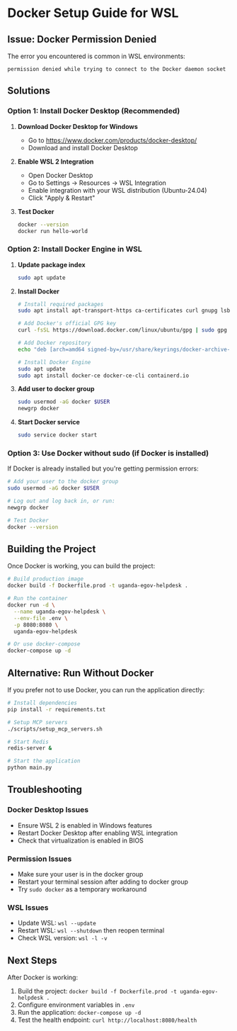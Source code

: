 # Docker Setup Guide for WSL

## Issue: Docker Permission Denied

The error you encountered is common in WSL environments:
```
permission denied while trying to connect to the Docker daemon socket
```

## Solutions

### Option 1: Install Docker Desktop (Recommended)

1. **Download Docker Desktop for Windows**
   - Go to https://www.docker.com/products/docker-desktop/
   - Download and install Docker Desktop

2. **Enable WSL 2 Integration**
   - Open Docker Desktop
   - Go to Settings → Resources → WSL Integration
   - Enable integration with your WSL distribution (Ubuntu-24.04)
   - Click "Apply & Restart"

3. **Test Docker**
   ```bash
   docker --version
   docker run hello-world
   ```

### Option 2: Install Docker Engine in WSL

1. **Update package index**
   ```bash
   sudo apt update
   ```

2. **Install Docker**
   ```bash
   # Install required packages
   sudo apt install apt-transport-https ca-certificates curl gnupg lsb-release

   # Add Docker's official GPG key
   curl -fsSL https://download.docker.com/linux/ubuntu/gpg | sudo gpg --dearmor -o /usr/share/keyrings/docker-archive-keyring.gpg

   # Add Docker repository
   echo "deb [arch=amd64 signed-by=/usr/share/keyrings/docker-archive-keyring.gpg] https://download.docker.com/linux/ubuntu $(lsb_release -cs) stable" | sudo tee /etc/apt/sources.list.d/docker.list > /dev/null

   # Install Docker Engine
   sudo apt update
   sudo apt install docker-ce docker-ce-cli containerd.io
   ```

3. **Add user to docker group**
   ```bash
   sudo usermod -aG docker $USER
   newgrp docker
   ```

4. **Start Docker service**
   ```bash
   sudo service docker start
   ```

### Option 3: Use Docker without sudo (if Docker is installed)

If Docker is already installed but you're getting permission errors:

```bash
# Add your user to the docker group
sudo usermod -aG docker $USER

# Log out and log back in, or run:
newgrp docker

# Test Docker
docker --version
```

## Building the Project

Once Docker is working, you can build the project:

```bash
# Build production image
docker build -f Dockerfile.prod -t uganda-egov-helpdesk .

# Run the container
docker run -d \
  --name uganda-egov-helpdesk \
  --env-file .env \
  -p 8080:8080 \
  uganda-egov-helpdesk

# Or use docker-compose
docker-compose up -d
```

## Alternative: Run Without Docker

If you prefer not to use Docker, you can run the application directly:

```bash
# Install dependencies
pip install -r requirements.txt

# Setup MCP servers
./scripts/setup_mcp_servers.sh

# Start Redis
redis-server &

# Start the application
python main.py
```

## Troubleshooting

### Docker Desktop Issues
- Ensure WSL 2 is enabled in Windows features
- Restart Docker Desktop after enabling WSL integration
- Check that virtualization is enabled in BIOS

### Permission Issues
- Make sure your user is in the docker group
- Restart your terminal session after adding to docker group
- Try `sudo docker` as a temporary workaround

### WSL Issues
- Update WSL: `wsl --update`
- Restart WSL: `wsl --shutdown` then reopen terminal
- Check WSL version: `wsl -l -v`

## Next Steps

After Docker is working:
1. Build the project: `docker build -f Dockerfile.prod -t uganda-egov-helpdesk .`
2. Configure environment variables in `.env`
3. Run the application: `docker-compose up -d`
4. Test the health endpoint: `curl http://localhost:8080/health`
